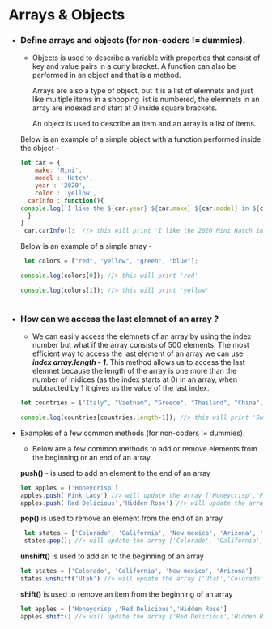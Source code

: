 # Arrays & Objects

* ### Define arrays and objects (for non-coders != dummies).
  
  * Objects is used to describe a variable with properties that consist of key and value pairs in a curly bracket. A function can also be performed in an object and that is a method. 

    Arrays are also a type of object, but it is a list of elemnets and just like multiple items in a shopping list is numbered, the elemnets in an array are indexed and start at 0 inside square brackets.
    
    An object is used to describe an item and an array is a list of items.

   Below is an example of a simple object with a function performed inside the object -
    ```js 
    let car = {
        make: 'Mini',
        model : 'Hatch',
        year : '2020',
        color : 'yellow',
      carInfo : function(){
    console.log(`I like the ${car.year} ${car.make} ${car.model} in ${car.color}!`);
      }
    }
     car.carInfo();  //> this will print 'I like the 2020 Mini Hatch in yellow!' 
    ```
    Below is an example of a simple array - 
    ```js
     let colors = ["red", "yellow", "green", "blue"];
 
    console.log(colors[0]); //> this will print 'red'

    console.log(colors[1]); //> this will print 'yellow'
     
    ```

* ### How can we access the last elemnet of an array ?

  * We can easily access the elemnets of an array by using the index number but what if the array consists of 500 elements. The most efficient way to access the last element of an array we can use **_index array.length - 1_**. This method allows us to access the last elemnet because the length of the array is one more than the number of inidices (as the index starts at 0) in an array, when subtracted by 1 it gives us the value of the last index.
  
  ```js
  let countries = ["Italy", "Vietnam", "Greece", "Thailand", "China", "Switzerland"];

  console.log(countries[countries.length-1]); //> this will print 'Switzerland'

  ```


* Examples of a few common methods (for non-coders != dummies).

  * Below are a few common methods to add or remove elements from the beginning or an end of an array.
  
  **push()** - is used to add an element to the end of an array
  ```js
  let apples = ['Honeycrisp']
  apples.push('Pink Lady') //> will update the array ['Honeycrisp','Pink Lady']
  apples.push('Red Delicious','Hidden Rose') //> will update the array ['Honeycrisp','Pink Lady','Red Delicious','Hidden Rose']
  ```
  **pop()** is used to remove an element from the end of an array
  ```js
   let states = ['Colorado', 'California', 'New mexico', 'Arizona', 'Utah', 'Vermont']
   states.pop(); //> will update the array ['Colorado', 'California', 'New mexico', 'Arizona', 'Utah']
  ```
  **unshift()** is used to add an to the beginning of an array
  ```js
  let states = ['Colorado', 'California', 'New mexico', 'Arizona']
  states.unshift('Utah') //> will update the array ['Utah','Colorado','California','New mexico','Arizona' ]
  ``` 
  **shift()** is used to remove an item from the beginning of an array
  ```js
  let apples = ['Honeycrisp','Red Delicious','Hidden Rose']
  apples.shift() //> will update the array ['Red Delicious','Hidden Rose]
  ```


